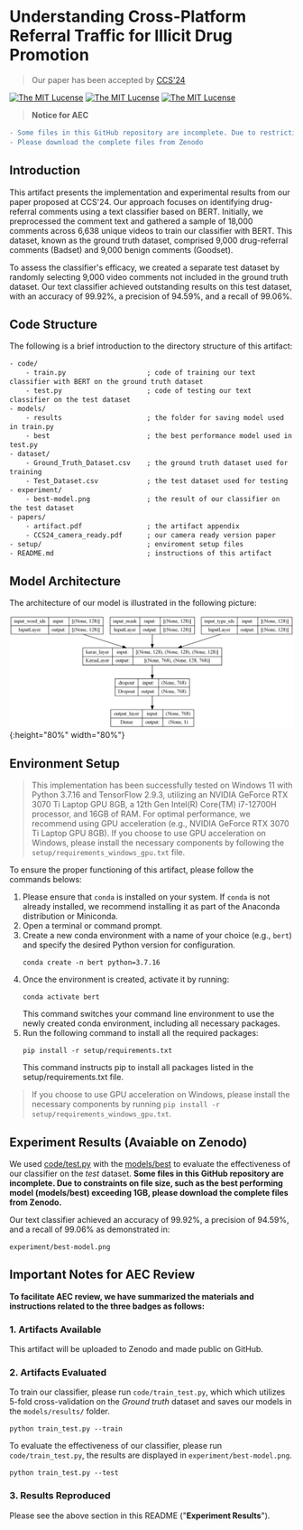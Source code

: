 # Understanding Cross-Platform Referral Traffic for Illicit Drug Promotion
> Our paper has been accepted by [CCS'24](https://www.sigsac.org/ccs/CCS2024/)

<a href="https://opensource.org/license/mit"><img src="https://img.shields.io/badge/license-MIT-yello" alt="The MIT Lucense"/></a>
<a href="https://opensource.org/license/mit"><img src="https://img.shields.io/badge/CCS'24-paper-yello" alt="The MIT Lucense"/></a>
<a href="https://opensource.org/license/mit"><img src="https://img.shields.io/badge/dataset-released-blue" alt="The MIT Lucense"/></a>

> **Notice for AEC**
```diff
- Some files in this GitHub repository are incomplete. Due to restrictions on large files, for example, the size of the best performance model (`model/best`) exceeds 1GB.;
- Please download the complete files from Zenodo
```

## Introduction

This artifact presents the implementation and experimental results from our paper proposed at CCS'24. Our approach focuses on identifying drug-referral comments using a text classifier based on BERT. Initially, we preprocessed the comment text and gathered a sample of 18,000 comments across 6,638 unique videos to train our classifier with BERT. This dataset, known as the ground truth dataset, comprised 9,000 drug-referral comments (Badset) and 9,000 benign comments (Goodset).

To assess the classifier's efficacy, we created a separate test dataset by randomly selecting 9,000 video comments not included in the ground truth dataset. Our text classifier achieved outstanding results on this test dataset, with an accuracy of 99.92%, a precision of 94.59%, and a recall of 99.06%.

## Code Structure

The following is a brief introduction to the directory structure of this artifact:

```
- code/
    - train.py                    ; code of training our text classifier with BERT on the ground truth dataset
    - test.py                     ; code of testing our text classifier on the test dataset
- models/
    - results                     ; the folder for saving model used in train.py
    - best                        ; the best performance model used in test.py
- dataset/
    - Ground_Truth_Dataset.csv    ; the ground truth dataset used for training
    - Test_Dataset.csv            ; the test dataset used for testing
- experiment/
    - best-model.png              ; the result of our classifier on the test dataset
- papers/
    - artifact.pdf                ; the artifact appendix
    - CCS24_camera_ready.pdf      ; our camera ready version paper
- setup/                          ; enviroment setup files
- README.md                       ; instructions of this artifact
```
## Model Architecture 

The architecture of our model is illustrated in the following picture:

![image](https://github.com/demo123attack/Artifact-CCS24/blob/main/models/model.png){:height="80%" width="80%"}

## Environment Setup
> This implementation has been successfully tested on Windows 11 with Python 3.7.16 and TensorFlow 2.9.3, utilizing an NVIDIA GeForce RTX 3070 Ti Laptop GPU 8GB, a 12th Gen Intel(R) Core(TM) i7-12700H processor, and 16GB of RAM. For optimal performance, we recommend using GPU acceleration (e.g., NVIDIA GeForce RTX 3070 Ti Laptop GPU 8GB). If you choose to use GPU acceleration on Windows, please install the necessary components by following the `setup/requirements_windows_gpu.txt` file.

To ensure the proper functioning of this artifact, please follow the commands belows:
1. Please ensure that `conda` is installed on your system. If `conda` is not already installed, we recommend installing it as part of the Anaconda distribution or Miniconda.
2. Open a terminal or command prompt.
3. Create a new conda environment with a name of your choice (e.g., `bert`) and specify the desired Python version for configuration.
   ```
   conda create -n bert python=3.7.16
   ```
4. Once the environment is created, activate it by running:
   ```
   conda activate bert
   ```
   This command switches your command line environment to use the newly created conda environment, including all necessary packages.
5. Run the following command to install all the required packages:
   ```
   pip install -r setup/requirements.txt
   ```
   This command instructs pip to install all packages listed in the setup/requirements.txt file.
> If you choose to use GPU acceleration on Windows, please install the necessary components by running `pip install -r setup/requirements_windows_gpu.txt`.

## Experiment Results (Avaiable on Zenodo)

We used [code/test.py](https://github.com/demo123attack/Artifact-CCS24/blob/main/code/test.py) with the [models/best](https://github.com/demo123attack/Artifact-CCS24/blob/main/models/best/README.md) to evaluate the effectiveness of our classifier on the *test* dataset. **Some files in this GitHub repository are incomplete. Due to constraints on file size, such as the best performing model (models/best) exceeding 1GB, please download the complete files from Zenodo.**

Our text classifier achieved an accuracy of 99.92%, a precision of 94.59%, and a recall of 99.06% as demonstrated in:
```
experiment/best-model.png
```

## Important Notes for AEC Review

**To facilitate AEC review, we have summarized the materials and instructions related to the three badges as follows:**

### 1. Artifacts Available

This artifact will be uploaded to Zenodo and made public on GitHub.

### 2. Artifacts Evaluated

To train our classifier, please run `code/train_test.py`, which which utilizes 5-fold cross-validation on the *Ground truth* dataset and saves our models in the `models/results/` folder. 
```
python train_test.py --train
```

To evaluate the effectiveness of our classifier, please run `code/train_test.py`, the results are displayed in `experiment/best-model.png`.
```
python train_test.py --test
```

### 3. Results Reproduced

Please see the above section in this README ("**Experiment Results**").
